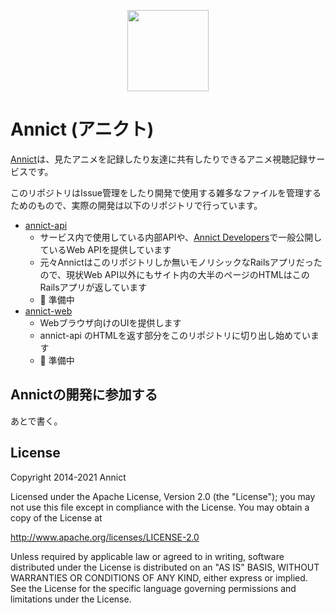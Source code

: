 <p align="center"><a href="https://annict.com" target="_blank" rel="noopener"><img src="https://user-images.githubusercontent.com/56767/56467671-fdd6ea80-645c-11e9-9056-a5d3fd5739e6.png" width="130" /></a></p>

# Annict (アニクト)

[Annict](https://annict.jp)は、見たアニメを記録したり友達に共有したりできるアニメ視聴記録サービスです。

このリポジトリはIssue管理をしたり開発で使用する雑多なファイルを管理するためのもので、実際の開発は以下のリポジトリで行っています。

- [annict-api](https://github.com/kiraka-net/annict-api)
  - サービス内で使用している内部APIや、[Annict Developers](https://developers.annict.jp/)で一般公開しているWeb APIを提供しています
  - 元々Annictはこのリポジトリしか無いモノリシックなRailsアプリだったので、現状Web API以外にもサイト内の大半のページのHTMLはこのRailsアプリが返しています
  - :construction: 準備中
- [annict-web](https://github.com/kiraka-net/annict-web)
  - Webブラウザ向けのUIを提供します
  - annict-api のHTMLを返す部分をこのリポジトリに切り出し始めています
  - :construction: 準備中

## Annictの開発に参加する

あとで書く。

## License

Copyright 2014-2021 Annict

Licensed under the Apache License, Version 2.0 (the "License");
you may not use this file except in compliance with the License.
You may obtain a copy of the License at

http://www.apache.org/licenses/LICENSE-2.0

Unless required by applicable law or agreed to in writing, software
distributed under the License is distributed on an "AS IS" BASIS,
WITHOUT WARRANTIES OR CONDITIONS OF ANY KIND, either express or implied.
See the License for the specific language governing permissions and
limitations under the License.
